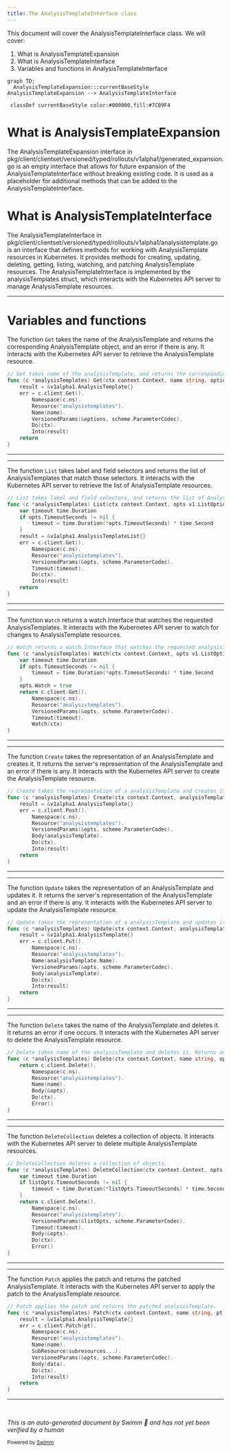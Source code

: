 ```yaml
---
title: The AnalysisTemplateInterface class
---
```

This document will cover the AnalysisTemplateInterface class. We will cover:

1. What is AnalysisTemplateExpansion
2. What is AnalysisTemplateInterface
3. Variables and functions in AnalysisTemplateInterface

```mermaid
graph TD;
  AnalysisTemplateExpansion:::currentBaseStyle
AnalysisTemplateExpansion --> AnalysisTemplateInterface

 classDef currentBaseStyle color:#000000,fill:#7CB9F4
```

# What is AnalysisTemplateExpansion

The AnalysisTemplateExpansion interface in pkg/client/clientset/versioned/typed/rollouts/v1alpha1/generated_expansion.go is an empty interface that allows for future expansion of the AnalysisTemplateInterface without breaking existing code. It is used as a placeholder for additional methods that can be added to the AnalysisTemplateInterface.

# What is AnalysisTemplateInterface

The AnalysisTemplateInterface in pkg/client/clientset/versioned/typed/rollouts/v1alpha1/analysistemplate.go is an interface that defines methods for working with AnalysisTemplate resources in Kubernetes. It provides methods for creating, updating, deleting, getting, listing, watching, and patching AnalysisTemplate resources. The AnalysisTemplateInterface is implemented by the analysisTemplates struct, which interacts with the Kubernetes API server to manage AnalysisTemplate resources.

<SwmSnippet path="/pkg/client/clientset/versioned/typed/rollouts/v1alpha1/analysistemplate.go" line="66" repo-id="Z2l0aHViJTNBJTNBaW50dWl0LWFyZ28tcm9sbG91dHMtZGVtbyUzQSUzQVN3aW1tLURlbW8=">

---

# Variables and functions

The function `Get` takes the name of the AnalysisTemplate and returns the corresponding AnalysisTemplate object, and an error if there is any. It interacts with the Kubernetes API server to retrieve the AnalysisTemplate resource.

```go
// Get takes name of the analysisTemplate, and returns the corresponding analysisTemplate object, and an error if there is any.
func (c *analysisTemplates) Get(ctx context.Context, name string, options v1.GetOptions) (result *v1alpha1.AnalysisTemplate, err error) {
	result = &v1alpha1.AnalysisTemplate{}
	err = c.client.Get().
		Namespace(c.ns).
		Resource("analysistemplates").
		Name(name).
		VersionedParams(&options, scheme.ParameterCodec).
		Do(ctx).
		Into(result)
	return
}
```

---

</SwmSnippet>

<SwmSnippet path="/pkg/client/clientset/versioned/typed/rollouts/v1alpha1/analysistemplate.go" line="79" repo-id="Z2l0aHViJTNBJTNBaW50dWl0LWFyZ28tcm9sbG91dHMtZGVtbyUzQSUzQVN3aW1tLURlbW8=">

---

The function `List` takes label and field selectors and returns the list of AnalysisTemplates that match those selectors. It interacts with the Kubernetes API server to retrieve the list of AnalysisTemplate resources.

```go
// List takes label and field selectors, and returns the list of AnalysisTemplates that match those selectors.
func (c *analysisTemplates) List(ctx context.Context, opts v1.ListOptions) (result *v1alpha1.AnalysisTemplateList, err error) {
	var timeout time.Duration
	if opts.TimeoutSeconds != nil {
		timeout = time.Duration(*opts.TimeoutSeconds) * time.Second
	}
	result = &v1alpha1.AnalysisTemplateList{}
	err = c.client.Get().
		Namespace(c.ns).
		Resource("analysistemplates").
		VersionedParams(&opts, scheme.ParameterCodec).
		Timeout(timeout).
		Do(ctx).
		Into(result)
	return
}
```

---

</SwmSnippet>

<SwmSnippet path="/pkg/client/clientset/versioned/typed/rollouts/v1alpha1/analysistemplate.go" line="96" repo-id="Z2l0aHViJTNBJTNBaW50dWl0LWFyZ28tcm9sbG91dHMtZGVtbyUzQSUzQVN3aW1tLURlbW8=">

---

The function `Watch` returns a watch.Interface that watches the requested AnalysisTemplates. It interacts with the Kubernetes API server to watch for changes to AnalysisTemplate resources.

```go
// Watch returns a watch.Interface that watches the requested analysisTemplates.
func (c *analysisTemplates) Watch(ctx context.Context, opts v1.ListOptions) (watch.Interface, error) {
	var timeout time.Duration
	if opts.TimeoutSeconds != nil {
		timeout = time.Duration(*opts.TimeoutSeconds) * time.Second
	}
	opts.Watch = true
	return c.client.Get().
		Namespace(c.ns).
		Resource("analysistemplates").
		VersionedParams(&opts, scheme.ParameterCodec).
		Timeout(timeout).
		Watch(ctx)
}
```

---

</SwmSnippet>

<SwmSnippet path="/pkg/client/clientset/versioned/typed/rollouts/v1alpha1/analysistemplate.go" line="111" repo-id="Z2l0aHViJTNBJTNBaW50dWl0LWFyZ28tcm9sbG91dHMtZGVtbyUzQSUzQVN3aW1tLURlbW8=">

---

The function `Create` takes the representation of an AnalysisTemplate and creates it. It returns the server's representation of the AnalysisTemplate and an error if there is any. It interacts with the Kubernetes API server to create the AnalysisTemplate resource.

```go
// Create takes the representation of a analysisTemplate and creates it.  Returns the server's representation of the analysisTemplate, and an error, if there is any.
func (c *analysisTemplates) Create(ctx context.Context, analysisTemplate *v1alpha1.AnalysisTemplate, opts v1.CreateOptions) (result *v1alpha1.AnalysisTemplate, err error) {
	result = &v1alpha1.AnalysisTemplate{}
	err = c.client.Post().
		Namespace(c.ns).
		Resource("analysistemplates").
		VersionedParams(&opts, scheme.ParameterCodec).
		Body(analysisTemplate).
		Do(ctx).
		Into(result)
	return
}
```

---

</SwmSnippet>

<SwmSnippet path="/pkg/client/clientset/versioned/typed/rollouts/v1alpha1/analysistemplate.go" line="124" repo-id="Z2l0aHViJTNBJTNBaW50dWl0LWFyZ28tcm9sbG91dHMtZGVtbyUzQSUzQVN3aW1tLURlbW8=">

---

The function `Update` takes the representation of an AnalysisTemplate and updates it. It returns the server's representation of the AnalysisTemplate and an error if there is any. It interacts with the Kubernetes API server to update the AnalysisTemplate resource.

```go
// Update takes the representation of a analysisTemplate and updates it. Returns the server's representation of the analysisTemplate, and an error, if there is any.
func (c *analysisTemplates) Update(ctx context.Context, analysisTemplate *v1alpha1.AnalysisTemplate, opts v1.UpdateOptions) (result *v1alpha1.AnalysisTemplate, err error) {
	result = &v1alpha1.AnalysisTemplate{}
	err = c.client.Put().
		Namespace(c.ns).
		Resource("analysistemplates").
		Name(analysisTemplate.Name).
		VersionedParams(&opts, scheme.ParameterCodec).
		Body(analysisTemplate).
		Do(ctx).
		Into(result)
	return
}
```

---

</SwmSnippet>

<SwmSnippet path="/pkg/client/clientset/versioned/typed/rollouts/v1alpha1/analysistemplate.go" line="138" repo-id="Z2l0aHViJTNBJTNBaW50dWl0LWFyZ28tcm9sbG91dHMtZGVtbyUzQSUzQVN3aW1tLURlbW8=">

---

The function `Delete` takes the name of the AnalysisTemplate and deletes it. It returns an error if one occurs. It interacts with the Kubernetes API server to delete the AnalysisTemplate resource.

```go
// Delete takes name of the analysisTemplate and deletes it. Returns an error if one occurs.
func (c *analysisTemplates) Delete(ctx context.Context, name string, opts v1.DeleteOptions) error {
	return c.client.Delete().
		Namespace(c.ns).
		Resource("analysistemplates").
		Name(name).
		Body(&opts).
		Do(ctx).
		Error()
}
```

---

</SwmSnippet>

<SwmSnippet path="/pkg/client/clientset/versioned/typed/rollouts/v1alpha1/analysistemplate.go" line="149" repo-id="Z2l0aHViJTNBJTNBaW50dWl0LWFyZ28tcm9sbG91dHMtZGVtbyUzQSUzQVN3aW1tLURlbW8=">

---

The function `DeleteCollection` deletes a collection of objects. It interacts with the Kubernetes API server to delete multiple AnalysisTemplate resources.

```go
// DeleteCollection deletes a collection of objects.
func (c *analysisTemplates) DeleteCollection(ctx context.Context, opts v1.DeleteOptions, listOpts v1.ListOptions) error {
	var timeout time.Duration
	if listOpts.TimeoutSeconds != nil {
		timeout = time.Duration(*listOpts.TimeoutSeconds) * time.Second
	}
	return c.client.Delete().
		Namespace(c.ns).
		Resource("analysistemplates").
		VersionedParams(&listOpts, scheme.ParameterCodec).
		Timeout(timeout).
		Body(&opts).
		Do(ctx).
		Error()
}
```

---

</SwmSnippet>

<SwmSnippet path="/pkg/client/clientset/versioned/typed/rollouts/v1alpha1/analysistemplate.go" line="165" repo-id="Z2l0aHViJTNBJTNBaW50dWl0LWFyZ28tcm9sbG91dHMtZGVtbyUzQSUzQVN3aW1tLURlbW8=">

---

The function `Patch` applies the patch and returns the patched AnalysisTemplate. It interacts with the Kubernetes API server to apply the patch to the AnalysisTemplate resource.

```go
// Patch applies the patch and returns the patched analysisTemplate.
func (c *analysisTemplates) Patch(ctx context.Context, name string, pt types.PatchType, data []byte, opts v1.PatchOptions, subresources ...string) (result *v1alpha1.AnalysisTemplate, err error) {
	result = &v1alpha1.AnalysisTemplate{}
	err = c.client.Patch(pt).
		Namespace(c.ns).
		Resource("analysistemplates").
		Name(name).
		SubResource(subresources...).
		VersionedParams(&opts, scheme.ParameterCodec).
		Body(data).
		Do(ctx).
		Into(result)
	return
}
```

---

</SwmSnippet>

&nbsp;

*This is an auto-generated document by Swimm 🌊 and has not yet been verified by a human*

<SwmMeta version="3.0.0"><sup>Powered by [Swimm](https://staging.swimm.cloud/)</sup></SwmMeta>
